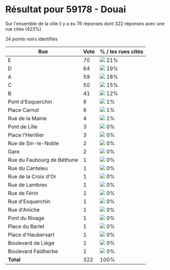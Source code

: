 # Résultat pour 59178 - Douai

Sur l'ensemble de la ville il y a eu 76 réponses dont 322 réponses avec une rue citée (423%)

24 points noirs identifiés

| Rue | Vote | % / les rues cités|
|-----|------|-------------------|
| E | 70 | <img src="../../img/bar_21.gif" />&nbsp;21%|
| D | 64 | <img src="../../img/bar_19.gif" />&nbsp;19%|
| A | 59 | <img src="../../img/bar_18.gif" />&nbsp;18%|
| C | 50 | <img src="../../img/bar_15.gif" />&nbsp;15%|
| B | 41 | <img src="../../img/bar_12.gif" />&nbsp;12%|
| Pont d'Esquerchin | 6 | <img src="../../img/bar_1.gif" />&nbsp;1%|
| Place Carnot | 6 | <img src="../../img/bar_1.gif" />&nbsp;1%|
| Rue de la Mairie | 4 | <img src="../../img/bar_1.gif" />&nbsp;1%|
| Pont de Lille | 3 | <img src="../../img/bar_0.gif" />&nbsp;0%|
| Place l'Herillier | 3 | <img src="../../img/bar_0.gif" />&nbsp;0%|
| Rue de Sin-le-Noble | 2 | <img src="../../img/bar_0.gif" />&nbsp;0%|
| Gare | 2 | <img src="../../img/bar_0.gif" />&nbsp;0%|
| Rue du Faubourg de Béthune | 1 | <img src="../../img/bar_0.gif" />&nbsp;0%|
| Rue du Canteleu | 1 | <img src="../../img/bar_0.gif" />&nbsp;0%|
| Rue de la Croix d'Or | 1 | <img src="../../img/bar_0.gif" />&nbsp;0%|
| Rue de Lambres | 1 | <img src="../../img/bar_0.gif" />&nbsp;0%|
| Rue de Férin | 1 | <img src="../../img/bar_0.gif" />&nbsp;0%|
| Rue d'Esquerchin | 1 | <img src="../../img/bar_0.gif" />&nbsp;0%|
| Rue d'Aniche | 1 | <img src="../../img/bar_0.gif" />&nbsp;0%|
| Pont du Rivage | 1 | <img src="../../img/bar_0.gif" />&nbsp;0%|
| Place du Barlet | 1 | <img src="../../img/bar_0.gif" />&nbsp;0%|
| Place d'Haubersart | 1 | <img src="../../img/bar_0.gif" />&nbsp;0%|
| Boulevard de Liège | 1 | <img src="../../img/bar_0.gif" />&nbsp;0%|
| Boulevard Faidherbe | 1 | <img src="../../img/bar_0.gif" />&nbsp;0%|
| **Total** | 322 | 100%|
